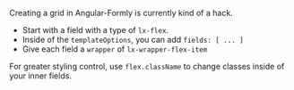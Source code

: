 Creating a grid in Angular-Formly is currently kind of a hack.

* Start with a field with a type of `lx-flex`. 
* Inside of the `templateOptions`, you can add `fields: [ ... ]`
* Give each field a `wrapper` of `lx-wrapper-flex-item`

For greater styling control, use `flex.className` to change classes inside of your inner fields.


